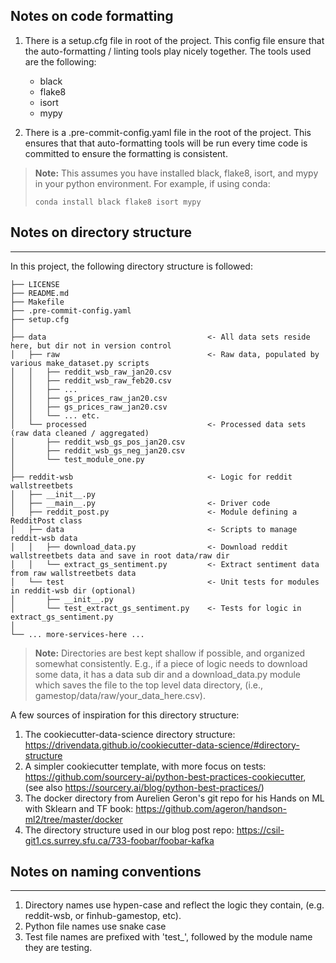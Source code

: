 ## Notes on code formatting

1. There is a setup.cfg file in root of the project. This config file ensure that
   the auto-formatting / linting tools play nicely together. The tools used are the following:
   - black
   - flake8
   - isort
   - mypy

2. There is a .pre-commit-config.yaml file in the root of the project. This ensures that that
   auto-formatting tools will be run every time code is committed to ensure the formatting is
   consistent.


> **Note:** 
> This assumes you have installed black, flake8, isort, and mypy in your python environment.
> For example, if using conda: 
>
> `conda install black flake8 isort mypy`


## Notes on directory structure
------------

In this project, the following directory structure is followed:

```
├── LICENSE
├── README.md
├── Makefile
├── .pre-commit-config.yaml
├── setup.cfg
│
├── data                                    <- All data sets reside here, but dir not in version control
│   ├── raw                                 <- Raw data, populated by various make_dataset.py scripts
│   │   ├── reddit_wsb_raw_jan20.csv
│   │   ├── reddit_wsb_raw_feb20.csv
│   │   ├── ...
│   │   ├── gs_prices_raw_jan20.csv
│   │   ├── gs_prices_raw_jan20.csv
│   │   └── ... etc.
│   └── processed                           <- Processed data sets (raw data cleaned / aggregated)
│       ├── reddit_wsb_gs_pos_jan20.csv
│       ├── reddit_wsb_gs_neg_jan20.csv
│       └── test_module_one.py
│
├── reddit-wsb                              <- Logic for reddit wallstreetbets
│   ├── __init__.py
│   ├── __main__.py                         <- Driver code
│   ├── reddit_post.py                      <- Module defining a RedditPost class
│   ├── data                                <- Scripts to manage reddit-wsb data
│   │   ├── download_data.py                <- Download reddit wallstreetbets data and save in root data/raw dir
│   │   └── extract_gs_sentiment.py         <- Extract sentiment data from raw wallstreetbets data
│   └── test                                <- Unit tests for modules in reddit-wsb dir (optional)
│       ├── __init__.py
│       └── test_extract_gs_sentiment.py    <- Tests for logic in extract_gs_sentiment.py
│
└── ... more-services-here ...
```

> **Note:** 
Directories are best kept shallow if possible, and organized somewhat consistently.
E.g., if a piece of logic needs to download some data, it has a data sub dir and a download_data.py module which
saves the file to the top level data directory, (i.e., gamestop/data/raw/your_data_here.csv).

A few sources of inspiration for this directory structure:

1. The cookiecutter-data-science directory structure: https://drivendata.github.io/cookiecutter-data-science/#directory-structure
2. A simpler cookiecutter template, with more focus on tests: https://github.com/sourcery-ai/python-best-practices-cookiecutter, (see also https://sourcery.ai/blog/python-best-practices/)
3. The docker directory from Aurelien Geron's git repo for his Hands on ML with Sklearn and TF book: https://github.com/ageron/handson-ml2/tree/master/docker
4. The directory structure used in our blog post repo: https://csil-git1.cs.surrey.sfu.ca/733-foobar/foobar-kafka


## Notes on naming conventions
------------
1. Directory names use hypen-case and reflect the logic they contain, (e.g. reddit-wsb, or finhub-gamestop, etc).
2. Python file names use snake case
3. Test file names are prefixed with 'test_', followed by the module name they are testing.
